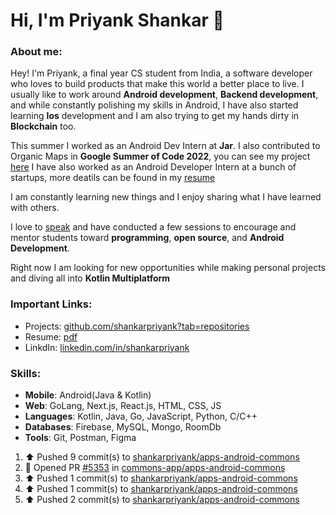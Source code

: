 # Hi, I'm Priyank Shankar 👋

###  About me:
Hey! I'm Priyank, a final year CS student from India, a software developer who loves to build products that make this world a better place to live.
I usually like to work around **Android development**, **Backend development**, and while constantly polishing my skills in Android, I have also started learning **Ios** development and I am also trying to get my hands dirty in **Blockchain** too.

This summer I worked as an Android Dev Intern at **Jar**. I also contributed to Organic Maps in **Google Summer of Code 2022**, you can see my project [here](https://summerofcode.withgoogle.com/archive/2022/projects/51VM0qGG)
I have also worked as an Android Developer Intern at a bunch of startups, more deatils can be found in my [resume](https://drive.google.com/file/d/1dg98QPshuoKTahdQVMfYD1GOS3FBqdGB/view?usp=drive_link)

I am constantly learning new things and I enjoy sharing what I have learned with others.

I love to [speak](https://www.youtube.com/playlist?list=PLO1T_D7d5Vy8F7LS9p8w9X6o5wkt0lN_T) and have conducted a few sessions to encourage and mentor students toward **programming**, **open source**, and **Android Development**.

Right now I am looking for new opportunities while making personal projects and diving all into **Kotlin Multiplatform**

### Important Links:

- Projects: [github.com/shankarpriyank?tab=repositories](https://github.com/shankarpriyank?tab=repositories)
- Resume: [pdf](https://drive.google.com/file/d/1dg98QPshuoKTahdQVMfYD1GOS3FBqdGB/view?usp=drive_link)
- LinkdIn: [linkedin.com/in/shankarpriyank](https://www.linkedin.com/in/shankarpriyank)

### Skills:

- **Mobile**: Android(Java & Kotlin)
- **Web**: GoLang, Next.js, React.js, HTML, CSS, JS
- **Languages**: Kotlin, Java, Go, JavaScript, Python, C/C++
- **Databases**: Firebase, MySQL, Mongo, RoomDb
- **Tools**: Git, Postman, Figma

<!--RECENT_ACTIVITY:start-->
1. ⬆️ Pushed 9 commit(s) to [shankarpriyank/apps-android-commons](https://github.com/shankarpriyank/apps-android-commons)<br>
2. 💪 Opened PR [#5353](https://github.com/commons-app/apps-android-commons/pull/5353) in [commons-app/apps-android-commons](https://github.com/commons-app/apps-android-commons)<br>
3. ⬆️ Pushed 1 commit(s) to [shankarpriyank/apps-android-commons](https://github.com/shankarpriyank/apps-android-commons)<br>
4. ⬆️ Pushed 1 commit(s) to [shankarpriyank/apps-android-commons](https://github.com/shankarpriyank/apps-android-commons)<br>
5. ⬆️ Pushed 2 commit(s) to [shankarpriyank/apps-android-commons](https://github.com/shankarpriyank/apps-android-commons)<br>
<!--RECENT_ACTIVITY:end-->

<!--   
<h3 align="left">Support:</h3>
<p><a href="https://www.buymeacoffee.com/priyank31"> <img align="left" src="https://cdn.buymeacoffee.com/buttons/v2/default-yellow.png" height="50" width="210" alt="priyank31" /></a></p><br><br> -->
